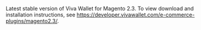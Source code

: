 Latest stable version of Viva Wallet for Magento 2.3. To view download and installation instructions, see https://developer.vivawallet.com/e-commerce-plugins/magento2.3/.
